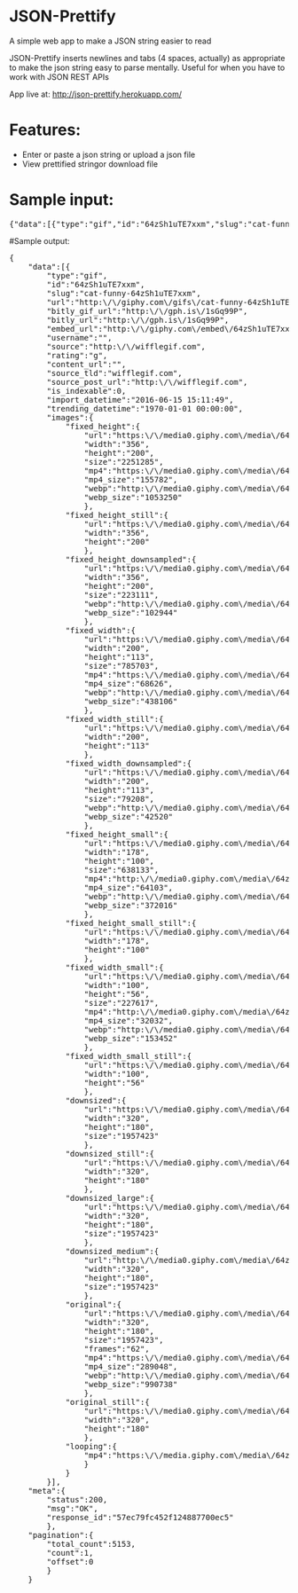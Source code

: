 # JSON-Prettify
A simple web app to make a JSON string easier to read

JSON-Prettify inserts newlines and tabs (4 spaces, actually) as appropriate to make the json string easy to parse mentally.
Useful for when you have to work with JSON REST APIs

App live at: http://json-prettify.herokuapp.com/

# Features:
* Enter or paste a json string or upload a json file
* View prettified stringor download file

# Sample input:
<pre>{"data":[{"type":"gif","id":"64zSh1uTE7xxm","slug":"cat-funny-64zSh1uTE7xxm","url":"http:\/\/giphy.com\/gifs\/cat-funny-64zSh1uTE7xxm","bitly_gif_url":"http:\/\/gph.is\/1sGq99P","bitly_url":"http:\/\/gph.is\/1sGq99P","embed_url":"http:\/\/giphy.com\/embed\/64zSh1uTE7xxm","username":"","source":"http:\/\/wifflegif.com","rating":"g","content_url":"","source_tld":"wifflegif.com","source_post_url":"http:\/\/wifflegif.com","is_indexable":0,"import_datetime":"2016-06-15 15:11:49","trending_datetime":"1970-01-01 00:00:00","images":{"fixed_height":{"url":"https:\/\/media0.giphy.com\/media\/64zSh1uTE7xxm\/200.gif","width":"356","height":"200","size":"2251285","mp4":"https:\/\/media0.giphy.com\/media\/64zSh1uTE7xxm\/200.mp4","mp4_size":"155782","webp":"http:\/\/media0.giphy.com\/media\/64zSh1uTE7xxm\/200.webp","webp_size":"1053250"},"fixed_height_still":{"url":"https:\/\/media0.giphy.com\/media\/64zSh1uTE7xxm\/200_s.gif","width":"356","height":"200"},"fixed_height_downsampled":{"url":"https:\/\/media0.giphy.com\/media\/64zSh1uTE7xxm\/200_d.gif","width":"356","height":"200","size":"223111","webp":"http:\/\/media0.giphy.com\/media\/64zSh1uTE7xxm\/200_d.webp","webp_size":"102944"},"fixed_width":{"url":"https:\/\/media0.giphy.com\/media\/64zSh1uTE7xxm\/200w.gif","width":"200","height":"113","size":"785703","mp4":"https:\/\/media0.giphy.com\/media\/64zSh1uTE7xxm\/200w.mp4","mp4_size":"68626","webp":"http:\/\/media0.giphy.com\/media\/64zSh1uTE7xxm\/200w.webp","webp_size":"438106"},"fixed_width_still":{"url":"https:\/\/media0.giphy.com\/media\/64zSh1uTE7xxm\/200w_s.gif","width":"200","height":"113"},"fixed_width_downsampled":{"url":"https:\/\/media0.giphy.com\/media\/64zSh1uTE7xxm\/200w_d.gif","width":"200","height":"113","size":"79208","webp":"http:\/\/media0.giphy.com\/media\/64zSh1uTE7xxm\/200w_d.webp","webp_size":"42520"},"fixed_height_small":{"url":"https:\/\/media0.giphy.com\/media\/64zSh1uTE7xxm\/100.gif","width":"178","height":"100","size":"638133","mp4":"http:\/\/media0.giphy.com\/media\/64zSh1uTE7xxm\/100.mp4","mp4_size":"64103","webp":"http:\/\/media0.giphy.com\/media\/64zSh1uTE7xxm\/100.webp","webp_size":"372016"},"fixed_height_small_still":{"url":"https:\/\/media0.giphy.com\/media\/64zSh1uTE7xxm\/100_s.gif","width":"178","height":"100"},"fixed_width_small":{"url":"https:\/\/media0.giphy.com\/media\/64zSh1uTE7xxm\/100w.gif","width":"100","height":"56","size":"227617","mp4":"http:\/\/media0.giphy.com\/media\/64zSh1uTE7xxm\/100w.mp4","mp4_size":"32032","webp":"http:\/\/media0.giphy.com\/media\/64zSh1uTE7xxm\/100w.webp","webp_size":"153452"},"fixed_width_small_still":{"url":"https:\/\/media0.giphy.com\/media\/64zSh1uTE7xxm\/100w_s.gif","width":"100","height":"56"},"downsized":{"url":"https:\/\/media0.giphy.com\/media\/64zSh1uTE7xxm\/giphy.gif","width":"320","height":"180","size":"1957423"},"downsized_still":{"url":"https:\/\/media0.giphy.com\/media\/64zSh1uTE7xxm\/giphy_s.gif","width":"320","height":"180"},"downsized_large":{"url":"https:\/\/media0.giphy.com\/media\/64zSh1uTE7xxm\/giphy.gif","width":"320","height":"180","size":"1957423"},"downsized_medium":{"url":"http:\/\/media0.giphy.com\/media\/64zSh1uTE7xxm\/giphy.gif","width":"320","height":"180","size":"1957423"},"original":{"url":"https:\/\/media0.giphy.com\/media\/64zSh1uTE7xxm\/giphy.gif","width":"320","height":"180","size":"1957423","frames":"62","mp4":"https:\/\/media0.giphy.com\/media\/64zSh1uTE7xxm\/giphy.mp4","mp4_size":"289048","webp":"http:\/\/media0.giphy.com\/media\/64zSh1uTE7xxm\/giphy.webp","webp_size":"990738"},"original_still":{"url":"https:\/\/media0.giphy.com\/media\/64zSh1uTE7xxm\/giphy_s.gif","width":"320","height":"180"},"looping":{"mp4":"https:\/\/media.giphy.com\/media\/64zSh1uTE7xxm\/giphy-loop.mp4"}}}],"meta":{"status":200,"msg":"OK","response_id":"57ec79fc452f124887700ec5"},"pagination":{"total_count":5153,"count":1,"offset":0}}</pre>

#Sample output:
<pre>{
    "data":[{
        "type":"gif",
        "id":"64zSh1uTE7xxm",
        "slug":"cat-funny-64zSh1uTE7xxm",
        "url":"http:\/\/giphy.com\/gifs\/cat-funny-64zSh1uTE7xxm",
        "bitly_gif_url":"http:\/\/gph.is\/1sGq99P",
        "bitly_url":"http:\/\/gph.is\/1sGq99P",
        "embed_url":"http:\/\/giphy.com\/embed\/64zSh1uTE7xxm",
        "username":"",
        "source":"http:\/\/wifflegif.com",
        "rating":"g",
        "content_url":"",
        "source_tld":"wifflegif.com",
        "source_post_url":"http:\/\/wifflegif.com",
        "is_indexable":0,
        "import_datetime":"2016-06-15 15:11:49",
        "trending_datetime":"1970-01-01 00:00:00",
        "images":{
            "fixed_height":{
                "url":"https:\/\/media0.giphy.com\/media\/64zSh1uTE7xxm\/200.gif",
                "width":"356",
                "height":"200",
                "size":"2251285",
                "mp4":"https:\/\/media0.giphy.com\/media\/64zSh1uTE7xxm\/200.mp4",
                "mp4_size":"155782",
                "webp":"http:\/\/media0.giphy.com\/media\/64zSh1uTE7xxm\/200.webp",
                "webp_size":"1053250"
                },
            "fixed_height_still":{
                "url":"https:\/\/media0.giphy.com\/media\/64zSh1uTE7xxm\/200_s.gif",
                "width":"356",
                "height":"200"
                },
            "fixed_height_downsampled":{
                "url":"https:\/\/media0.giphy.com\/media\/64zSh1uTE7xxm\/200_d.gif",
                "width":"356",
                "height":"200",
                "size":"223111",
                "webp":"http:\/\/media0.giphy.com\/media\/64zSh1uTE7xxm\/200_d.webp",
                "webp_size":"102944"
                },
            "fixed_width":{
                "url":"https:\/\/media0.giphy.com\/media\/64zSh1uTE7xxm\/200w.gif",
                "width":"200",
                "height":"113",
                "size":"785703",
                "mp4":"https:\/\/media0.giphy.com\/media\/64zSh1uTE7xxm\/200w.mp4",
                "mp4_size":"68626",
                "webp":"http:\/\/media0.giphy.com\/media\/64zSh1uTE7xxm\/200w.webp",
                "webp_size":"438106"
                },
            "fixed_width_still":{
                "url":"https:\/\/media0.giphy.com\/media\/64zSh1uTE7xxm\/200w_s.gif",
                "width":"200",
                "height":"113"
                },
            "fixed_width_downsampled":{
                "url":"https:\/\/media0.giphy.com\/media\/64zSh1uTE7xxm\/200w_d.gif",
                "width":"200",
                "height":"113",
                "size":"79208",
                "webp":"http:\/\/media0.giphy.com\/media\/64zSh1uTE7xxm\/200w_d.webp",
                "webp_size":"42520"
                },
            "fixed_height_small":{
                "url":"https:\/\/media0.giphy.com\/media\/64zSh1uTE7xxm\/100.gif",
                "width":"178",
                "height":"100",
                "size":"638133",
                "mp4":"http:\/\/media0.giphy.com\/media\/64zSh1uTE7xxm\/100.mp4",
                "mp4_size":"64103",
                "webp":"http:\/\/media0.giphy.com\/media\/64zSh1uTE7xxm\/100.webp",
                "webp_size":"372016"
                },
            "fixed_height_small_still":{
                "url":"https:\/\/media0.giphy.com\/media\/64zSh1uTE7xxm\/100_s.gif",
                "width":"178",
                "height":"100"
                },
            "fixed_width_small":{
                "url":"https:\/\/media0.giphy.com\/media\/64zSh1uTE7xxm\/100w.gif",
                "width":"100",
                "height":"56",
                "size":"227617",
                "mp4":"http:\/\/media0.giphy.com\/media\/64zSh1uTE7xxm\/100w.mp4",
                "mp4_size":"32032",
                "webp":"http:\/\/media0.giphy.com\/media\/64zSh1uTE7xxm\/100w.webp",
                "webp_size":"153452"
                },
            "fixed_width_small_still":{
                "url":"https:\/\/media0.giphy.com\/media\/64zSh1uTE7xxm\/100w_s.gif",
                "width":"100",
                "height":"56"
                },
            "downsized":{
                "url":"https:\/\/media0.giphy.com\/media\/64zSh1uTE7xxm\/giphy.gif",
                "width":"320",
                "height":"180",
                "size":"1957423"
                },
            "downsized_still":{
                "url":"https:\/\/media0.giphy.com\/media\/64zSh1uTE7xxm\/giphy_s.gif",
                "width":"320",
                "height":"180"
                },
            "downsized_large":{
                "url":"https:\/\/media0.giphy.com\/media\/64zSh1uTE7xxm\/giphy.gif",
                "width":"320",
                "height":"180",
                "size":"1957423"
                },
            "downsized_medium":{
                "url":"http:\/\/media0.giphy.com\/media\/64zSh1uTE7xxm\/giphy.gif",
                "width":"320",
                "height":"180",
                "size":"1957423"
                },
            "original":{
                "url":"https:\/\/media0.giphy.com\/media\/64zSh1uTE7xxm\/giphy.gif",
                "width":"320",
                "height":"180",
                "size":"1957423",
                "frames":"62",
                "mp4":"https:\/\/media0.giphy.com\/media\/64zSh1uTE7xxm\/giphy.mp4",
                "mp4_size":"289048",
                "webp":"http:\/\/media0.giphy.com\/media\/64zSh1uTE7xxm\/giphy.webp",
                "webp_size":"990738"
                },
            "original_still":{
                "url":"https:\/\/media0.giphy.com\/media\/64zSh1uTE7xxm\/giphy_s.gif",
                "width":"320",
                "height":"180"
                },
            "looping":{
                "mp4":"https:\/\/media.giphy.com\/media\/64zSh1uTE7xxm\/giphy-loop.mp4"
                }
            }
        }],
    "meta":{
        "status":200,
        "msg":"OK",
        "response_id":"57ec79fc452f124887700ec5"
        },
    "pagination":{
        "total_count":5153,
        "count":1,
        "offset":0
        }
    }</pre>
